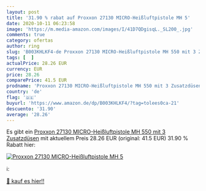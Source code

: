 ```yaml
---
layout: post
title: '31.90 % rabat auf Proxxon 27130 MICRO-Heißluftpistole MH 5'
date: 2020-10-11 06:23:58
image: 'https://m.media-amazon.com/images/I/41D7QDgisqL._SL200_.jpg'
comments: true
category: ofertas
author: ring
slug: 'B003KHLKF4-de Proxxon 27130 MICRO-Heißluftpistole MH 550 mit 3 Zusatzdüsen'
tags: [  ]
actualPrice: 28.26 EUR
currency: EUR
price: 28.26
comparePrice: 41.5 EUR
prodname: 'Proxxon 27130 MICRO-Heißluftpistole MH 550 mit 3 Zusatzdüsen'
country: 'de'
flag: '🇩🇪'
buyurl: 'https://www.amazon.de/dp/B003KHLKF4/?tag=tolees0ca-21'
descuento: '31.90'
average: '28.26'
---
```


Es gibt ein [Proxxon 27130 MICRO-Heißluftpistole MH 550 mit 3 Zusatzdüsen](https://www.amazon.de/dp/B003KHLKF4/?tag=tolees0ca-21) mit aktuellem Preis 28.26 EUR (original: 41.5 EUR) 31.90 % Rabatt hier:

[![Proxxon 27130 MICRO-Heißluftpistole MH 5](https://m.media-amazon.com/images/I/41D7QDgisqL._SL200_.jpg)](https://www.amazon.de/dp/B003KHLKF4/?tag=tolees0ca-21)

ℹ️:


[🛒 kauf es hier!!](https://www.amazon.de/dp/B003KHLKF4/?tag=tolees0ca-21)
